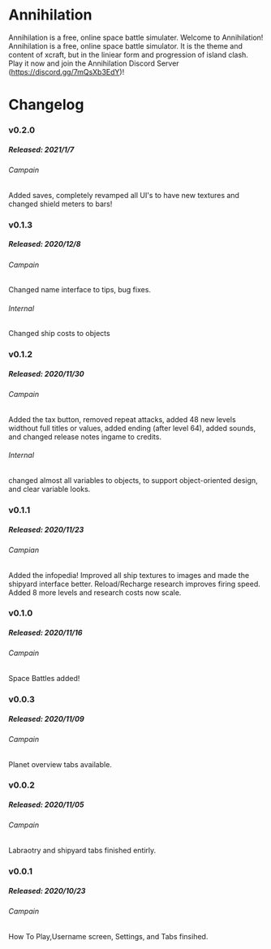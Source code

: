 # Annihilation

  Annihilation is a free, online space battle simulater.
 Welcome to Annihilation! Annihilation is a free, online space battle simulator. It is the theme and content of xcraft, but in the liniear form and progression of island clash. Play it now and join the Annihilation Discord Server (https://discord.gg/7mQsXb3EdY)!
 
# Changelog

### v0.2.0
##### Released: 2021/1/7

###### Campain
Added saves, completely revamped all UI's to have new textures and changed shield meters to bars!

### v0.1.3
##### Released: 2020/12/8

###### Campain
Changed name interface to tips, bug fixes.
###### Internal 
Changed ship costs to objects

### v0.1.2	
##### Released: 2020/11/30

###### Campain
Added the tax button, removed repeat attacks, added 48 new levels widthout full titles or values, added ending (after level 64), added sounds, and changed release notes ingame to credits. 
###### Internal 
changed almost all variables to objects, to support object-oriented design, and clear variable looks.

### v0.1.1	
##### Released: 2020/11/23

###### Campian 
Added the infopedia! Improved all ship textures to images and made the shipyard interface better. Reload/Recharge research improves firing speed. Added 8 more levels and research costs now scale.

### v0.1.0	
##### Released: 2020/11/16	
###### Campain 
Space Battles added!

### v0.0.3	
##### Released: 2020/11/09
###### Campain 
Planet overview tabs available.
### v0.0.2	
##### Released: 2020/11/05
###### Campain 
Labraotry and shipyard tabs finished entirly.
### v0.0.1
##### Released: 2020/10/23	
###### Campain 
How To Play,Username screen, Settings, and Tabs finsihed.
 
